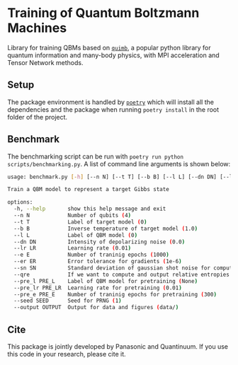 # Training of Quantum Boltzmann Machines

Library for training QBMs based on [`quimb`](https://quimb.readthedocs.io/en/latest/index.html), a popular python library for quantum information and many-body physics, with MPI acceleration and Tensor Network methods.

## Setup

The package environment is handled by [`poetry`](https://python-poetry.org/docs/) which will install all the dependencies and the package when running `poetry install` in the root folder of the project.

## Benchmark

The benchmarking script can be run with `poetry run python scripts/benchmarking.py`. A list of command line arguments is shown below:

```bash
usage: benchmark.py [-h] [--n N] [--t T] [--b B] [--l L] [--dn DN] [--lr LR] [--e E] [--er ER] [--sn SN] [--qre] [--pre_l PRE_L] [--pre_lr PRE_LR] [--pre_e PRE_E] [--seed SEED] [--output OUTPUT]

Train a QBM model to represent a target Gibbs state

options:
  -h, --help       show this help message and exit
  --n N            Number of qubits (4)
  --t T            Label of target model (0)
  --b B            Inverse temperature of target model (1.0)
  --l L            Label of QBM model (0)
  --dn DN          Intensity of depolarizing noise (0.0)
  --lr LR          Learning rate (0.01)
  --e E            Number of traninig epochs (1000)
  --er ER          Error tolerance for gradients (1e-6)
  --sn SN          Standard deviation of gaussian shot noise for computing gradients (0.0)
  --qre            If we want to compute and output relative entropies
  --pre_l PRE_L    Label of QBM model for pretraining (None)
  --pre_lr PRE_LR  Learning rate for pretraining (0.01)
  --pre_e PRE_E    Number of traninig epochs for pretraining (300)
  --seed SEED      Seed for PRNG (1)
  --output OUTPUT  Output for data and figures (data/)
```

## Cite

This package is jointly developed by Panasonic and Quantinuum.
If you use this code in your research, please cite it. 
